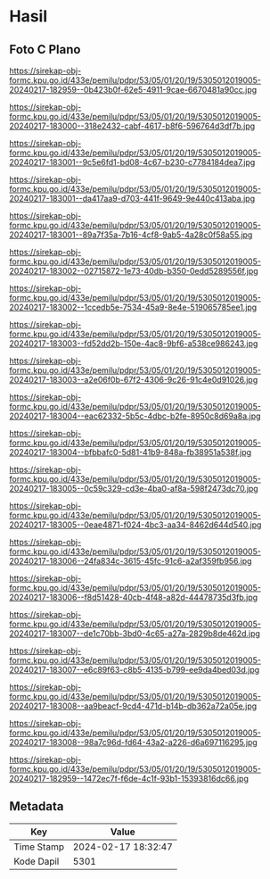 # Hasil

## Foto C Plano

https://sirekap-obj-formc.kpu.go.id/433e/pemilu/pdpr/53/05/01/20/19/5305012019005-20240217-182959--0b423b0f-62e5-4911-9cae-6670481a90cc.jpg

https://sirekap-obj-formc.kpu.go.id/433e/pemilu/pdpr/53/05/01/20/19/5305012019005-20240217-183000--318e2432-cabf-4617-b8f6-596764d3df7b.jpg

https://sirekap-obj-formc.kpu.go.id/433e/pemilu/pdpr/53/05/01/20/19/5305012019005-20240217-183001--9c5e6fd1-bd08-4c67-b230-c7784184dea7.jpg

https://sirekap-obj-formc.kpu.go.id/433e/pemilu/pdpr/53/05/01/20/19/5305012019005-20240217-183001--da417aa9-d703-441f-9649-9e440c413aba.jpg

https://sirekap-obj-formc.kpu.go.id/433e/pemilu/pdpr/53/05/01/20/19/5305012019005-20240217-183001--89a7f35a-7b16-4cf8-9ab5-4a28c0f58a55.jpg

https://sirekap-obj-formc.kpu.go.id/433e/pemilu/pdpr/53/05/01/20/19/5305012019005-20240217-183002--02715872-1e73-40db-b350-0edd5289556f.jpg

https://sirekap-obj-formc.kpu.go.id/433e/pemilu/pdpr/53/05/01/20/19/5305012019005-20240217-183002--1ccedb5e-7534-45a9-8e4e-519065785ee1.jpg

https://sirekap-obj-formc.kpu.go.id/433e/pemilu/pdpr/53/05/01/20/19/5305012019005-20240217-183003--fd52dd2b-150e-4ac8-9bf6-a538ce986243.jpg

https://sirekap-obj-formc.kpu.go.id/433e/pemilu/pdpr/53/05/01/20/19/5305012019005-20240217-183003--a2e06f0b-67f2-4306-9c26-91c4e0d91026.jpg

https://sirekap-obj-formc.kpu.go.id/433e/pemilu/pdpr/53/05/01/20/19/5305012019005-20240217-183004--eac62332-5b5c-4dbc-b2fe-8950c8d69a8a.jpg

https://sirekap-obj-formc.kpu.go.id/433e/pemilu/pdpr/53/05/01/20/19/5305012019005-20240217-183004--bfbbafc0-5d81-41b9-848a-fb38951a538f.jpg

https://sirekap-obj-formc.kpu.go.id/433e/pemilu/pdpr/53/05/01/20/19/5305012019005-20240217-183005--0c59c329-cd3e-4ba0-af8a-598f2473dc70.jpg

https://sirekap-obj-formc.kpu.go.id/433e/pemilu/pdpr/53/05/01/20/19/5305012019005-20240217-183005--0eae4871-f024-4bc3-aa34-8462d644d540.jpg

https://sirekap-obj-formc.kpu.go.id/433e/pemilu/pdpr/53/05/01/20/19/5305012019005-20240217-183006--24fa834c-3615-45fc-91c6-a2af359fb956.jpg

https://sirekap-obj-formc.kpu.go.id/433e/pemilu/pdpr/53/05/01/20/19/5305012019005-20240217-183006--f8d51428-40cb-4f48-a82d-44478735d3fb.jpg

https://sirekap-obj-formc.kpu.go.id/433e/pemilu/pdpr/53/05/01/20/19/5305012019005-20240217-183007--de1c70bb-3bd0-4c65-a27a-2829b8de462d.jpg

https://sirekap-obj-formc.kpu.go.id/433e/pemilu/pdpr/53/05/01/20/19/5305012019005-20240217-183007--e6c89f63-c8b5-4135-b799-ee9da4bed03d.jpg

https://sirekap-obj-formc.kpu.go.id/433e/pemilu/pdpr/53/05/01/20/19/5305012019005-20240217-183008--aa9beacf-9cd4-471d-b14b-db362a72a05e.jpg

https://sirekap-obj-formc.kpu.go.id/433e/pemilu/pdpr/53/05/01/20/19/5305012019005-20240217-183008--98a7c96d-fd64-43a2-a226-d6a697116295.jpg

https://sirekap-obj-formc.kpu.go.id/433e/pemilu/pdpr/53/05/01/20/19/5305012019005-20240217-182959--1472ec7f-f6de-4c1f-93b1-15393816dc66.jpg


## Metadata

| Key        | Value               |
| ---------- | ------------------- |
| Time Stamp | 2024-02-17 18:32:47 |
| Kode Dapil | 5301                |



